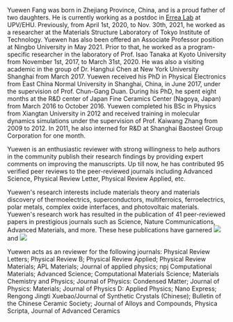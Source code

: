 <!-- I work at [Bytedance](https://ailab.bytedance.com/) <img src='./images/tiktok.png' style='width: 6em;'> as a research scientist now in Singapore, doing some fundamental audio-related research.  -->

<!-- I am now working on TTS, music generation, speech translation and audio-driven talking face generation research. If you are seeking any form of **academic cooperation**, please feel free to email me at [ren.yi@bytedance.com](mailto:ren.yi@bytedance.com). -->

<!-- I graduated from [Chu Kochen Honors College](http://ckc.zju.edu.cn/ckcen/main.htm), Zhejiang University (浙江大学竺可桢学院) with a bachelor's degree and from the Department of Computer Science and Technology, Zhejiang University (浙江大学计算机科学与技术学院) with a master's degree, advised by [Zhou Zhao (赵洲)](https://person.zju.edu.cn/zhaozhou). I also collaborate with [Xu Tan (谭旭)](https://www.microsoft.com/en-us/research/people/xuta/), [Tao Qin (秦涛)](https://www.microsoft.com/en-us/research/people/taoqin/) and [Tie-yan Liu (刘铁岩)](https://www.microsoft.com/en-us/research/people/tyliu/) from [Microsoft Research Asia](https://www.microsoft.com/en-us/research/group/machine-learning-research-group/) <img src='./images/microsoft_logo.svg' style="width: 4em;"> closely.  -->

<!-- I won the [Baidu Scholarship](https://baike.baidu.com/item/%E7%99%BE%E5%BA%A6%E5%A5%96%E5%AD%A6%E9%87%91/9929412) (10 candidates worldwide each year) and [ByteDance Scholars Program](https://ur.bytedance.com/scholarship) (10 candidates worldwide each year) in 2020 and was selected as one of [the top 100 AI Chinese new stars](https://mp.weixin.qq.com/s?__biz=MzA4NzQ5MTA2NA==&mid=2653639431&idx=1&sn=25b6368c1954419b9090840347d9a27d&chksm=8be75b90bc90d286a5af3ef8e610e822d705dc3cf4382b45e3f14489f3e7ec4fd8c95ed0eceb&mpshare=1&scene=2&srcid=0511LMlj9Qv9DeIZAjMjYAU9&sharer_sharetime=1620731348139&sharer_shareid=631c113940cb81f34895aa25ab14422a#rd) and AI Chinese New Star Outstanding Scholar (10 candidates worldwide each year).  -->


<!-- To promote the communication among the Chinese ML & NLP community, we (along with other 11 young scholars worldwide) founded the [MLNLP community](https://space.bilibili.com/168887299) in 2021. I am honored to be one of the chairs of the MLNLP committee. -->

<div class="text-justify"> <!-- text-justify is defined in _sass/_utilities.scss-->
<p> Yuewen Fang was born in Zhejiang Province, China, and is a proud father of two daughters. He is currently working as a postdoc in <a href="https://cfm.ehu.es/errealab/research/" target="_blank">Errea Lab</a> at UPV/EHU. 
Previously, from April 1st, 2020, to Nov. 30th, 2021, he worked as a researcher at the Materials Structure Laboratory of Tokyo Institute of Technology. 
Yuewen has also been offered an Associate Professor position at Ningbo University in May 2021. Prior to that, he worked as a program-specific researcher 
in the laboratory of Prof. Isao Tanaka at Kyoto University from November 1st, 2017, to March 31st, 2020. He was also a visiting academic in the group of 
Dr. Hanghui Chen at New York University Shanghai from March 2017. Yuewen received his PhD in Physical Electronics from East China Normal University in 
Shanghai, China, in June 2017, under the supervision of Prof. Chun-Gang Duan. During his PhD, he spent eight months at the R&D center of Japan Fine
Ceramics Center (Nagoya, Japan) from March 2016 to October 2016. Yuewen completed his BSc in Physics from Xiangtan University in 2012 and received 
training in molecular dynamics simulations under the supervision of Prof. Kaiwang Zhang from 2009 to 2012. In 2011, he also interned for R&D at 
Shanghai Baosteel Group Corporation for one month. </p>

<p> Yuewen is an enthusiastic reviewer with strong willingness to help authors in the community publish their research findings by providing expert comments on improving the manuscripts. Up till now, he has contributed 95 verified peer reviews to the peer-reviewed journals including Advanced Science, Physical Review Letter, Physical Review Applied, etc. </p>

<p> Yuewen's research interests include materials theory and materials discovery of thermoelectrics, superconductors, multiferroics, ferroelectrics, 
polar metals, complex oxide interfaces, and photovoltaic materials. 
Yuewen's research work has resulted in the publication of 41 peer-reviewed papers in prestigious journals such as Science, Nature Communications, Advanced Materials, and more.  
These hese publications have garnered
<a href='https://scholar.google.com/citations?user=6NU1KPQAAAAJ'><img src="https://img.shields.io/endpoint?logo=Google%20Scholar&url=https://cdn.jsdelivr.net/gh/yw-fang/yw-fang.github.io@google-scholar-stats/gs_data_shieldsio.json&labelColor=f6f6f6&color=9cf&style=flat&label=citations"></a> 
and
<a href='https://scholar.google.com/citations?user=6NU1KPQAAAAJ'><img src="https://img.shields.io/endpoint?logo=Google%20Scholar&url=https://cdn.jsdelivr.net/gh/yw-fang/yw-fang.github.io@google-scholar-stats/gs_data_h_shieldsio.json&labelColor=f6f6f6&color=blueviolet&style=flat&label=h_index"></a>
</p>

<p> Yuewen acts as an reviewer for the following journals:  Physical Review Letters; Physical Review B; Physical Review Applied; Physical Review Materials; APL Materials; Journal of applied physics; npj Computational Materials; Advanced Science; Computational Materials Science; Materials Chemistry and Physics; Journal of Physics: Condensed Matter; Journal of Physics: Materials; Journal of Physics D: Applied Physics; Nano Express; Rengong Jingti Xuebao/Journal of Synthetic Crystals (Chinese); Bulletin of the Chinese Ceramic Society; Journal of Alloys and Compounds, Physica Scripta, Journal of Advanced Ceramics</p>
</div> 

